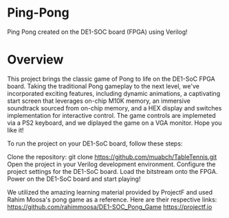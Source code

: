 # Ping-Pong
Ping Pong created on the DE1-SOC board (FPGA) using Verilog!

# Overview

This project brings the classic game of Pong to life on the DE1-SoC FPGA board. Taking the traditional Pong gameplay to the next level, we've incorporated exciting features, including dynamic animations, a captivating start screen that leverages on-chip M10K memory, an immersive soundtrack sourced from on-chip memory, and a HEX display and switches implementation for interactive control. The game controls are implemeted via a PS2 keyboard, and we diplayed the game on a VGA monitor. Hope you like it! 

To run the project on your DE1-SoC board, follow these steps:

Clone the repository: git clone https://github.com/muabch/TableTennis.git
Open the project in your Verilog development environment.
Configure the project settings for the DE1-SoC board.
Load the bitstream onto the FPGA.
Power on the DE1-SoC board and start playing!

We utilized the amazing learning material provided by ProjectF and used Rahim Moosa's pong game as a reference. 
Here are their respective links: 
https://github.com/rahimmoosa/DE1-SOC_Pong_Game
https://projectf.io

